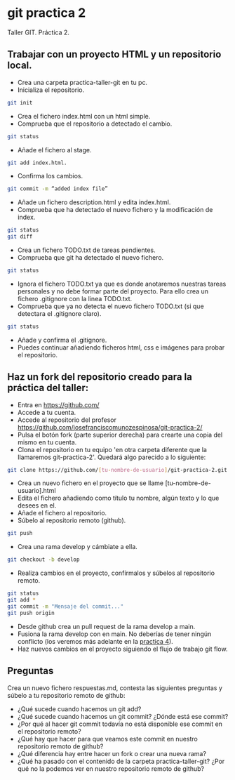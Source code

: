 # git practica 2
Taller GIT. Práctica 2.


## Trabajar con un proyecto HTML y un repositorio local.
- Crea una carpeta practica-taller-git en tu pc.
- Inicializa el repositorio. 
 ```bash
 git init
 ```
- Crea el fichero index.html con un html simple.
- Comprueba que el repositorio a detectado el cambio. 
```bash
git status
```
- Añade el fichero al stage. 
```bash
git add index.html.
```
- Confirma los cambios. 
```bash
git commit -m “added index file”
```
- Añade un fichero description.html y edita index.html.
- Comprueba que ha detectado el nuevo fichero y la modificación de index.
```bash
git status
git diff
```
- Crea un fichero TODO.txt de tareas pendientes.
- Comprueba que git ha detectado el nuevo fichero. 
```bash
git status
```
- Ignora el fichero TODO.txt ya que es donde anotaremos nuestras tareas personales y no debe formar parte del proyecto. Para ello crea un fichero .gitignore con la linea TODO.txt.
- Comprueba que ya no detecta el nuevo fichero TODO.txt (si que detectara el .gitignore claro). 
```bash
git status
```
- Añade y confirma el .gitignore.
- Puedes continuar añadiendo ficheros html, css e imágenes para probar el repositorio.


## Haz un fork del repositorio creado para la práctica del taller:
- Entra en https://github.com/
- Accede a tu cuenta.
- Accede al repositorio del profesor https://github.com/josefranciscomunozespinosa/git-practica-2/
- Pulsa el botón fork (parte superior derecha) para crearte una copia del mismo en tu cuenta.
- Clona el repositorio en tu equipo 'en otra carpeta diferente que la llamaremos git-practica-2'. Quedará algo parecido a lo siguiente:
```bash
git clone https://github.com/[tu-nombre-de-usuario]/git-practica-2.git
```
- Crea un nuevo fichero en el proyecto que se llame [tu-nombre-de-usuario].html
- Edita el fichero añadiendo como título tu nombre, algún texto y lo que desees en el.
- Añade el fichero al repositorio.
- Súbelo al repositorio remoto (github). 
```bash
git push
```
- Crea una rama develop y cámbiate a ella.
```bash
git checkout -b develop
```
- Realiza cambios en el proyecto, confírmalos y súbelos al repositorio remoto.
```bash
git status
git add *
git commit -m "Mensaje del commit..."
git push origin
```
- Desde github crea un pull request de la rama develop a main.
- Fusiona la rama develop con en main. No deberías de tener ningún conflicto (los veremos más adelante en la [practica 4](https://github.com/josefranciscomunozespinosa/git-practica-4)).
- Haz nuevos cambios en el proyecto siguiendo el flujo de trabajo git flow.


## Preguntas
Crea un nuevo fichero respuestas.md, contesta las siguientes preguntas y súbelo a tu repositorio remoto de github:

- ¿Qué sucede cuando hacemos un git add?
- ¿Qué sucede cuando hacemos un git commit? ¿Dónde está ese commit? 
- ¿Por qué al hacer git commit todavía no está disponible ese commit en el repositorio remoto?
- ¿Qué hay que hacer para que veamos este commit en nuestro repositorio remoto de github?
- ¿Qué diferencia hay entre hacer un fork o crear una nueva rama?
- ¿Qué ha pasado con el contenido de la carpeta practica-taller-git? ¿Por qué no la podemos ver en nuestro repositorio remoto de github?
